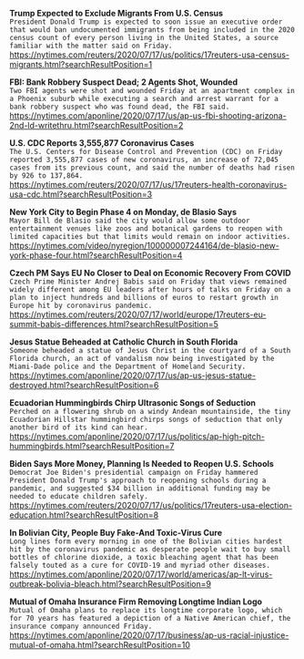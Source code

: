 **Trump Expected to Exclude Migrants From U.S. Census**\
`President Donald Trump is expected to soon issue an executive order that would ban undocumented immigrants from being included in the 2020 census count of every person living in the United States, a source familiar with the matter said on Friday.`\
https://nytimes.com/reuters/2020/07/17/us/politics/17reuters-usa-census-migrants.html?searchResultPosition=1

**FBI: Bank Robbery Suspect Dead; 2 Agents Shot, Wounded**\
`Two FBI agents were shot and wounded Friday at an apartment complex in a Phoenix suburb while executing a search and arrest warrant for a bank robbery suspect who was found dead, the FBI said.`\
https://nytimes.com/aponline/2020/07/17/us/ap-us-fbi-shooting-arizona-2nd-ld-writethru.html?searchResultPosition=2

**U.S. CDC Reports 3,555,877 Coronavirus Cases**\
`The U.S. Centers for Disease Control and Prevention (CDC) on Friday reported 3,555,877 cases of new coronavirus, an increase of 72,045 cases from its previous count, and said the number of deaths had risen by 926 to 137,864.`\
https://nytimes.com/reuters/2020/07/17/us/17reuters-health-coronavirus-usa-cdc.html?searchResultPosition=3

**New York City to Begin Phase 4 on Monday, de Blasio Says**\
`Mayor Bill de Blasio said the city would allow some outdoor entertainment venues like zoos and botanical gardens to reopen with limited capacities but that limits would remain on indoor activities.`\
https://nytimes.com/video/nyregion/100000007244164/de-blasio-new-york-phase-four.html?searchResultPosition=4

**Czech PM Says EU No Closer to Deal on Economic Recovery From COVID**\
`Czech Prime Minister Andrej Babis said on Friday that views remained widely different among EU leaders after hours of talks on Friday on a plan to inject hundreds and billions of euros to restart growth in Europe hit by coronavirus pandemic. `\
https://nytimes.com/reuters/2020/07/17/world/europe/17reuters-eu-summit-babis-differences.html?searchResultPosition=5

**Jesus Statue Beheaded at Catholic Church in South Florida**\
`Someone beheaded a statue of Jesus Christ in the courtyard of a South Florida church, an act of vandalism now being investigated by the Miami-Dade police and the Department of Homeland Security. `\
https://nytimes.com/aponline/2020/07/17/us/ap-us-jesus-statue-destroyed.html?searchResultPosition=6

**Ecuadorian Hummingbirds Chirp Ultrasonic Songs of Seduction**\
`Perched on a flowering shrub on a windy Andean mountainside, the tiny Ecuadorian Hillstar hummingbird chirps songs of seduction that only another bird of its kind can hear.`\
https://nytimes.com/aponline/2020/07/17/us/politics/ap-high-pitch-hummingbirds.html?searchResultPosition=7

**Biden Says More Money, Planning Is Needed to Reopen U.S. Schools**\
`Democrat Joe Biden's presidential campaign on Friday hammered President Donald Trump's approach to reopening schools during a pandemic, and suggested $34 billion in additional funding may be needed to educate children safely.`\
https://nytimes.com/reuters/2020/07/17/us/politics/17reuters-usa-election-education.html?searchResultPosition=8

**In Bolivian City, People Buy Fake-And Toxic-Virus Cure**\
`Long lines form every morning in one of the Bolivian cities hardest hit by the coronavirus pandemic as desperate people wait to buy small bottles of chlorine dioxide, a toxic bleaching agent that has been falsely touted as a cure for COVID-19 and myriad other diseases. `\
https://nytimes.com/aponline/2020/07/17/world/americas/ap-lt-virus-outbreak-bolivia-bleach.html?searchResultPosition=9

**Mutual of Omaha Insurance Firm Removing Longtime Indian Logo**\
`Mutual of Omaha plans to replace its longtime corporate logo, which for 70 years has featured a depiction of a Native American chief, the insurance company announced Friday. `\
https://nytimes.com/aponline/2020/07/17/business/ap-us-racial-injustice-mutual-of-omaha.html?searchResultPosition=10

